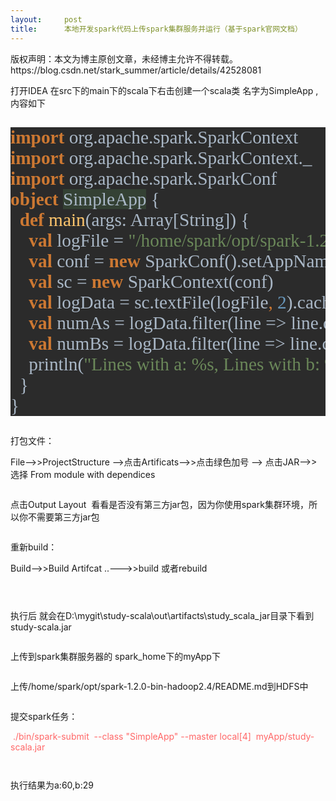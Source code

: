 ```yaml
---
layout:     post
title:      本地开发spark代码上传spark集群服务并运行（基于spark官网文档）
---
```

<div id="article_content" class="article_content clearfix csdn-tracking-statistics" data-pid="blog" data-mod="popu_307" data-dsm="post">
								<div class="article-copyright">
					版权声明：本文为博主原创文章，未经博主允许不得转载。					https://blog.csdn.net/stark_summer/article/details/42528081				</div>
								            <link rel="stylesheet" href="https://csdnimg.cn/release/phoenix/template/css/ck_htmledit_views-f76675cdea.css">
						<div class="htmledit_views" id="content_views">
                
<p>打开IDEA 在src下的main下的scala下右击创建一个scala类 名字为SimpleApp ,内容如下</p>
<p></p>
<pre style="background-color:#2b2b2b;color:#a9b7c6;font-family:'宋体';font-size:22pt;"><span style="color:#cc7832;"><strong>import </strong></span>org.apache.spark.SparkContext
<span style="color:#cc7832;"><strong>import </strong></span>org.apache.spark.SparkContext._
<span style="color:#cc7832;"><strong>import </strong></span>org.apache.spark.SparkConf
<span style="color:#cc7832;"><strong>object </strong></span><span style="background-color:#344134;">SimpleApp</span> {
  <span style="color:#cc7832;"><strong>def </strong></span><span style="color:#ffc66d;">main</span>(args: Array[String]) {
    <span style="color:#cc7832;"><strong>val </strong></span>logFile = <span style="color:#6a8759;">"/home/spark/opt/spark-1.2.0-bin-hadoop2.4/README.md" </span><span style="color:#808080;">// Should be some file on your system
</span><span style="color:#808080;">    </span><span style="color:#cc7832;"><strong>val </strong></span>conf = <span style="color:#cc7832;"><strong>new </strong></span>SparkConf().setAppName(<span style="color:#6a8759;">"Simple Application"</span>)
    <span style="color:#cc7832;"><strong>val </strong></span>sc = <span style="color:#cc7832;"><strong>new </strong></span>SparkContext(conf)
    <span style="color:#cc7832;"><strong>val </strong></span>logData = sc.textFile(logFile<span style="color:#cc7832;">, </span><span style="color:#6897bb;">2</span>).cache()
    <span style="color:#cc7832;"><strong>val </strong></span>numAs = logData.filter(line =&gt; line.contains(<span style="color:#6a8759;">"a"</span>)).count()
    <span style="color:#cc7832;"><strong>val </strong></span>numBs = logData.filter(line =&gt; line.contains(<span style="color:#6a8759;">"b"</span>)).count()
    println(<span style="color:#6a8759;">"Lines with a: %s, Lines with b: %s"</span>.format(numAs<span style="color:#cc7832;">, </span>numBs))
  }
}</pre>
打包文件：
<p></p>
<p>File--&gt;&gt;ProjectStructure --&gt;点击Artificats--&gt;&gt;点击绿色加号 --&gt; 点击JAR--&gt;&gt;选择 From module with dependices </p>
<p><img src="https://img-blog.csdn.net/20150108183941494?watermark/2/text/aHR0cDovL2Jsb2cuY3Nkbi5uZXQvc3Rhcmtfc3VtbWVy/font/5a6L5L2T/fontsize/400/fill/I0JBQkFCMA==/dissolve/70/gravity/Center" alt=""><br></p>
<p>点击Output Layout  看看是否没有第三方jar包，因为你使用spark集群环境，所以你不需要第三方jar包</p>
<p><img src="https://img-blog.csdn.net/20150108183401367?watermark/2/text/aHR0cDovL2Jsb2cuY3Nkbi5uZXQvc3Rhcmtfc3VtbWVy/font/5a6L5L2T/fontsize/400/fill/I0JBQkFCMA==/dissolve/70/gravity/Center" alt=""><br></p>
<p>重新build：</p>
<p>Build--&gt;&gt;Build Artifcat ..---&gt;&gt;build 或者rebuild</p>
<p><img src="https://img-blog.csdn.net/20150108183649769?watermark/2/text/aHR0cDovL2Jsb2cuY3Nkbi5uZXQvc3Rhcmtfc3VtbWVy/font/5a6L5L2T/fontsize/400/fill/I0JBQkFCMA==/dissolve/70/gravity/Center" alt=""><br></p>
<p><img src="https://img-blog.csdn.net/20150108183701750?watermark/2/text/aHR0cDovL2Jsb2cuY3Nkbi5uZXQvc3Rhcmtfc3VtbWVy/font/5a6L5L2T/fontsize/400/fill/I0JBQkFCMA==/dissolve/70/gravity/Center" alt=""><br></p>
<p><img src="https://img-blog.csdn.net/20150108183712795?watermark/2/text/aHR0cDovL2Jsb2cuY3Nkbi5uZXQvc3Rhcmtfc3VtbWVy/font/5a6L5L2T/fontsize/400/fill/I0JBQkFCMA==/dissolve/70/gravity/Center" alt=""><br></p>
<p>执行后 就会在D:\mygit\study-scala\out\artifacts\study_scala_jar目录下看到study-scala.jar</p>
<p><img src="https://img-blog.csdn.net/20150108183744187?watermark/2/text/aHR0cDovL2Jsb2cuY3Nkbi5uZXQvc3Rhcmtfc3VtbWVy/font/5a6L5L2T/fontsize/400/fill/I0JBQkFCMA==/dissolve/70/gravity/Center" alt=""><br></p>
<p>上传到spark集群服务器的 spark_home下的myApp下</p>
<p><img src="https://img-blog.csdn.net/20150108184146076?watermark/2/text/aHR0cDovL2Jsb2cuY3Nkbi5uZXQvc3Rhcmtfc3VtbWVy/font/5a6L5L2T/fontsize/400/fill/I0JBQkFCMA==/dissolve/70/gravity/Center" alt=""><br></p>
<p>上传/home/spark/opt/spark-1.2.0-bin-hadoop2.4/README.md到HDFS中</p>
<p><img src="https://img-blog.csdn.net/20150108184421468?watermark/2/text/aHR0cDovL2Jsb2cuY3Nkbi5uZXQvc3Rhcmtfc3VtbWVy/font/5a6L5L2T/fontsize/400/fill/I0JBQkFCMA==/dissolve/70/gravity/Center" alt=""><br></p>
<p>提交spark任务：</p>
<p><span style="color:#ff6666;"> ./bin/spark-submit  --class "SimpleApp" --master local[4]  myApp/study-scala.jar</span><br></p>
<p><img src="https://img-blog.csdn.net/20150108184509671?watermark/2/text/aHR0cDovL2Jsb2cuY3Nkbi5uZXQvc3Rhcmtfc3VtbWVy/font/5a6L5L2T/fontsize/400/fill/I0JBQkFCMA==/dissolve/70/gravity/Center" alt=""><br></p>
<p><img src="https://img-blog.csdn.net/20150108184635160?watermark/2/text/aHR0cDovL2Jsb2cuY3Nkbi5uZXQvc3Rhcmtfc3VtbWVy/font/5a6L5L2T/fontsize/400/fill/I0JBQkFCMA==/dissolve/70/gravity/Center" alt=""><br></p>
<p>执行结果为a:60,b:29</p>
            </div>
                </div>
